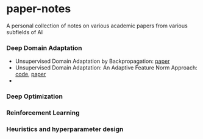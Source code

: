 # paper-notes
A personal collection of notes on various academic papers from various subfields of AI

### Deep Domain Adaptation

* Unsupervised Domain Adaptation by Backpropagation: [paper](https://arxiv.org/abs/1811.07456)
* Unsupervised Domain Adaptation: An Adaptive Feature Norm Approach: [code](https://github.com/jihanyang/AFN), [paper](https://arxiv.org/abs/1811.07456)
* 

### Deep Optimization


### Reinforcement Learning


### Heuristics and hyperparameter design
